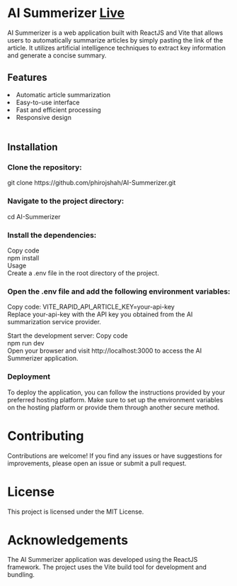 # AI Summerizer <a href='https://aai-summerizer.vercel.app/'>Live</a>
AI Summerizer is a web application built with ReactJS and Vite that allows users to automatically summarize articles by simply pasting the link of the article. It utilizes artificial intelligence techniques to extract key information and generate a concise summary.

<h2>Features</h2>
<li>Automatic article summarization</li>
<li>Easy-to-use interface</li>
<li>Fast and efficient processing</li>
<li>Responsive design</li>
<br>
<h2>Installation</h2>
<h3>Clone the repository:</h3>
git clone https://github.com/phirojshah/AI-Summerizer.git
<br>

<h3>Navigate to the project directory:</h3>
cd AI-Summerizer

<h3>Install the dependencies:</h3>
Copy code
<br>
npm install
<br>
Usage
<br>
Create a .env file in the root directory of the project.

<h3>Open the .env file and add the following environment variables:</h3>

Copy code:
VITE_RAPID_API_ARTICLE_KEY=your-api-key
<br>
Replace your-api-key with the API key you obtained from the AI summarization service provider.

Start the development server:
Copy code
<br>
npm run dev
<br>
Open your browser and visit http://localhost:3000 to access the AI Summerizer application.
<br>
<h3>Deployment</h3>
To deploy the application, you can follow the instructions provided by your preferred hosting platform. Make sure to set up the environment variables on the hosting platform or provide them through another secure method.

# Contributing
Contributions are welcome! If you find any issues or have suggestions for improvements, please open an issue or submit a pull request.

# License
This project is licensed under the MIT License.

# Acknowledgements
The AI Summerizer application was developed using the ReactJS framework.
The project uses the Vite build tool for development and bundling.
